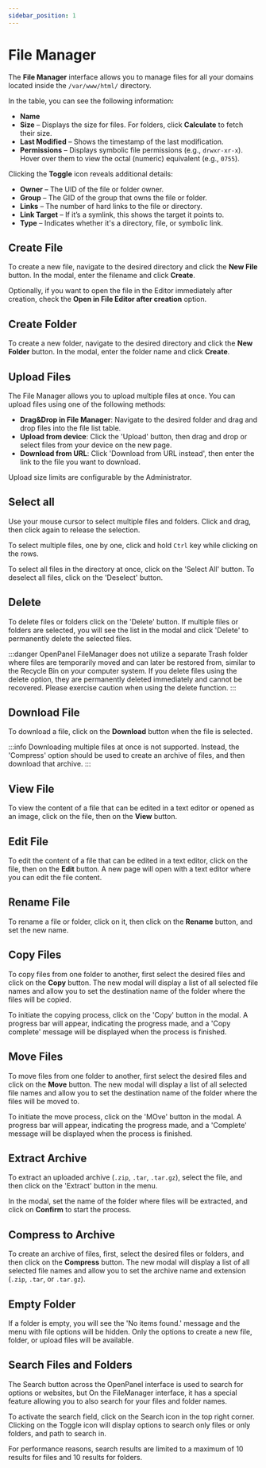 ```yaml
---
sidebar_position: 1
---
```


# File Manager 

The **File Manager** interface allows you to manage files for all your domains located inside the `/var/www/html/` directory.

In the table, you can see the following information:

* **Name**
* **Size** – Displays the size for files. For folders, click **Calculate** to fetch their size.
* **Last Modified** – Shows the timestamp of the last modification.
* **Permissions** – Displays symbolic file permissions (e.g., `drwxr-xr-x`). Hover over them to view the octal (numeric) equivalent (e.g., `0755`).

Clicking the **Toggle** icon reveals additional details:

* **Owner** – The UID of the file or folder owner.
* **Group** – The GID of the group that owns the file or folder.
* **Links** – The number of hard links to the file or directory.
* **Link Target** – If it’s a symlink, this shows the target it points to.
* **Type** – Indicates whether it's a directory, file, or symbolic link.


## Create File

To create a new file, navigate to the desired directory and click the **New File** button. In the modal, enter the filename and click **Create**.

Optionally, if you want to open the file in the Editor immediately after creation, check the **Open in File Editor after creation** option.

## Create Folder

To create a new folder, navigate to the desired directory and click the **New Folder** button. In the modal, enter the folder name and click **Create**.

## Upload Files

The File Manager allows you to upload multiple files at once. You can upload files using one of the following methods:

- **Drag&Drop in File Manager**: Navigate to the desired folder and drag and drop files into the file list table.
- **Upload from device**: Click the 'Upload' button, then drag and drop or select files from your device on the new page.
- **Download from URL**: Click 'Download from URL instead', then enter the link to the file you want to download.

Upload size limits are configurable by the Administrator.


## Select all

Use your mouse cursor to select multiple files and folders. Click and drag, then click again to release the selection.

To select multiple files, one by one, click and hold `Ctrl` key while clicking on the rows.

To select all files in the directory at once, click on the 'Select All' button. To deselect all files, click on the 'Deselect' button.


## Delete

To delete files or folders click on the 'Delete' button. If multiple files or folders are selected, you will see the list in the modal and click 'Delete' to permanently delete the selected files.

:::danger
OpenPanel FileManager does not utilize a separate Trash folder where files are temporarily moved and can later be restored from, similar to the Recycle Bin on your computer system. If you delete files using the delete option, they are permanently deleted immediately and cannot be recovered. Please exercise caution when using the delete function.
:::

## Download File

To download a file, click on the **Download** button when the file is selected.

:::info
Downloading multiple files at once is not supported. Instead, the 'Compress' option should be used to create an archive of files, and then download that archive.
:::

## View File

To view the content of a file that can be edited in a text editor or opened as an image, click on the file, then on the **View** button.

## Edit File

To edit the content of a file that can be edited in a text editor, click on the file, then on the **Edit** button. A new page will open with a text editor where you can edit the file content.

## Rename File

To rename a file or folder, click on it, then click on the **Rename** button, and set the new name.

## Copy Files

To copy files from one folder to another, first select the desired files and click on the **Copy** button. The new modal will display a list of all selected file names and allow you to set the destination name of the folder where the files will be copied.

To initiate the copying process, click on the 'Copy' button in the modal. A progress bar will appear, indicating the progress made, and a 'Copy complete' message will be displayed when the process is finished.


## Move Files

To move files from one folder to another, first select the desired files and click on the **Move** button. The new modal will display a list of all selected file names and allow you to set the destination name of the folder where the files will be moved to.

To initiate the move process, click on the 'MOve' button in the modal. A progress bar will appear, indicating the progress made, and a 'Complete' message will be displayed when the process is finished.

## Extract Archive

To extract an uploaded archive (`.zip`, `.tar`, `.tar.gz`), select the file, and then click on the 'Extract' button in the menu.

In the modal, set the name of the folder where files will be extracted, and click on **Confirm** to start the process.

## Compress to Archive

To create an archive of files, first, select the desired files or folders, and then click on the **Compress** button. The new modal will display a list of all selected file names and allow you to set the archive name and extension (`.zip`, `.tar`, or `.tar.gz`).

## Empty Folder

If a folder is empty, you will see the 'No items found.' message and the menu with file options will be hidden. Only the options to create a new file, folder, or upload files will be available.

## Search Files and Folders

The Search button across the OpenPanel interface is used to search for options or websites, but On the FileManager interface, it has a special feature allowing you to also search for your files and folder names.

To activate the search field, click on the Search icon in the top right corner. Clicking on the Toggle icon will display options to search only files or only folders, and path to search in.

For performance reasons, search results are limited to a maximum of 10 results for files and 10 results for folders.
